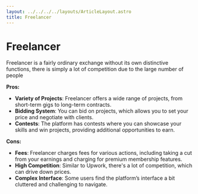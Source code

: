 ```yaml
---
layout: ../../../../layouts/ArticleLayout.astro
title: Freelancer
---
```


# Freelancer

Freelancer is a fairly ordinary exchange without its own distinctive functions, there is simply a lot of competition due to the large number of people

**Pros:**
- **Variety of Projects**: Freelancer offers a wide range of projects, from short-term gigs to long-term contracts.
- **Bidding System**: You can bid on projects, which allows you to set your price and negotiate with clients.
- **Contests**: The platform has contests where you can showcase your skills and win projects, providing additional opportunities to earn.

**Cons:**
- **Fees**: Freelancer charges fees for various actions, including taking a cut from your earnings and charging for premium membership features.
- **High Competition**: Similar to Upwork, there's a lot of competition, which can drive down prices.
- **Complex Interface**: Some users find the platform’s interface a bit cluttered and challenging to navigate.